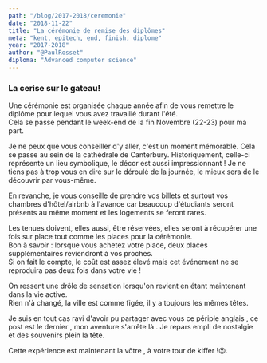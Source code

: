 ```yaml
---
path: "/blog/2017-2018/ceremonie"
date: "2018-11-22"
title: "La cérémonie de remise des diplômes"
meta: "kent, epitech, end, finish, diplome"
year: "2017-2018"
author: "@PaulRosset"
diploma: "Advanced computer science"
---
```


### La cerise sur le gateau!

Une cérémonie est organisée chaque année afin de vous remettre le diplôme pour lequel vous avez travaillé durant l'été.  
Cela se passe pendant le week-end de la fin Novembre (22-23) pour ma part.

Je ne peux que vous conseiller d'y aller, c'est un moment mémorable.
Cela se passe au sein de la cathédrale de Canterbury. Historiquement, celle-ci représente un lieu symbolique, le décor est aussi impressionnant ! 
Je ne tiens pas à trop vous en dire sur le déroulé de la journée, le mieux sera de le découvrir par vous-même.

En revanche, je vous conseille de prendre vos billets et surtout vos chambres d'hôtel/airbnb à l'avance car beaucoup d'étudiants seront présents au même moment et les logements se feront rares. 

Les tenues doivent, elles aussi, être réservées, elles seront à récupérer une fois sur place tout comme les places pour la cérémonie.  
Bon à savoir : lorsque vous achetez votre place, deux places supplémentaires reviendront à vos proches.  
Si on fait le compte, le coût est assez élevé mais cet événement ne se reproduira pas deux fois dans votre vie ! 

On ressent une drôle de sensation lorsqu'on revient en étant maintenant dans la vie active.  
Rien n'à changé, la ville est comme figée, il y a toujours les mêmes têtes.

Je suis en tout cas ravi d'avoir pu partager avec vous ce périple anglais , ce post est le dernier , mon aventure s'arrête là . Je repars empli de nostalgie et des souvenirs plein la tête.

Cette expérience est maintenant la vôtre , à votre tour de kiffer !😉.